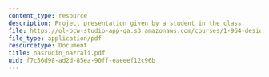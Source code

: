 ```yaml
---
content_type: resource
description: Project presentation given by a student in the class.
file: https://ol-ocw-studio-app-qa.s3.amazonaws.com/courses/1-964-design-for-sustainability-fall-2006/f7c56d98ad2d85ea90ffeaeeef12c96b_nasrudin_nazrali.pdf
file_type: application/pdf
resourcetype: Document
title: nasrudin_nazrali.pdf
uid: f7c56d98-ad2d-85ea-90ff-eaeeef12c96b
---
```

